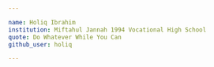 ```yaml
---

name: Holiq Ibrahim
institution: Miftahul Jannah 1994 Vocational High School
quote: Do Whatever While You Can
github_user: holiq

---
```

